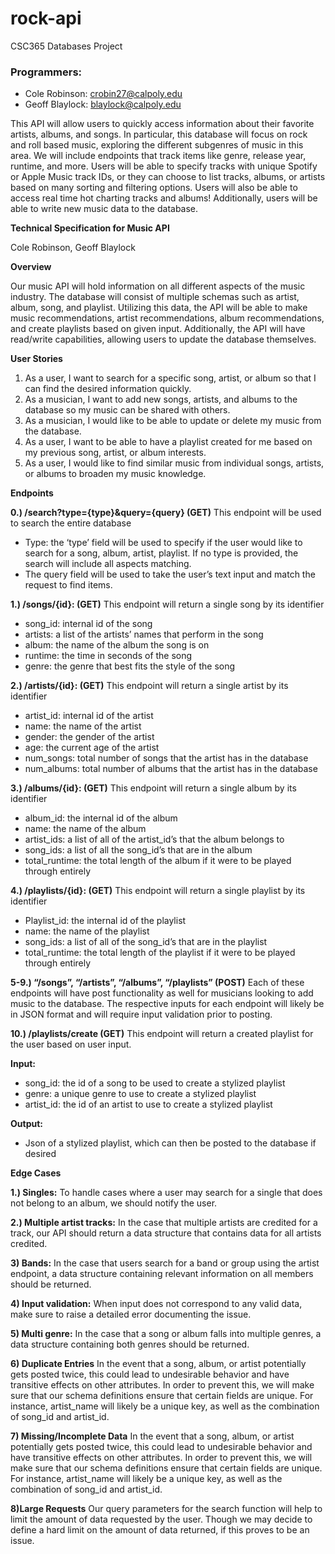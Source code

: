 # rock-api
CSC365 Databases Project

### Programmers: 
* Cole Robinson: crobin27@calpoly.edu
* Geoff Blaylock: blaylock@calpoly.edu

This API will allow users to quickly access information about their favorite artists, albums, and songs. In particular, this database will focus on rock and roll based music, exploring the different subgenres of music in this area. We will include endpoints that track items like genre, release year, runtime, and more. Users will be able to specify tracks with unique Spotify or Apple Music track IDs, or they can choose to list tracks, albums, or artists based on many sorting and filtering options. Users will also be able to access real time hot charting tracks and albums! Additionally, users will be able to write new music data to the database.


**Technical Specification for Music API**

Cole Robinson, Geoff Blaylock

**Overview**

Our music API will hold information on all different aspects of the music industry. The database will consist of multiple schemas such as artist, album, song, and playlist. Utilizing this data, the API will be able to make music recommendations, artist recommendations, album recommendations, and create playlists based on given input. Additionally, the API will have read/write capabilities, allowing users to update the database themselves. 

**User Stories**



1. As a user, I want to search for a specific song, artist, or album so that I can find the desired information quickly.
2. As a musician, I want to add new songs, artists, and albums to the database so my music can be shared with others.
3. As a musician, I would like to be able to update or delete my music from the database.
4. As a user, I want to be able to have a playlist created for me based on my previous song, artist, or album interests. 
5. As a user, I would like to find similar music from individual songs, artists, or albums to broaden my music knowledge. 

**Endpoints**

**0.) /search?type={type}&query={query}  (GET)**  This endpoint will be used to search the entire database

* Type: the ‘type’ field will be used to specify if the user would like to search for a song, album, artist, playlist. If no type is provided, the search will include all aspects matching. 
* The query field will be used to take the user’s text input and match the request to find items. 


**1.)  /songs/{id}: (GET)** This endpoint will return a single song by its identifier



* song_id: internal id of the song
* artists: a list of the artists’ names that perform in the song
* album: the name of the album the song is on
* runtime: the time in seconds of the song
* genre: the genre that best fits the style of the song

**2.) /artists/{id}: (GET)** This endpoint will return a single artist by its identifier



* artist_id: internal id of the artist
* name: the name of the artist
* gender: the gender of the artist
* age: the current age of the artist
* num_songs: total number of songs that the artist has in the database
* num_albums: total number of albums that the artist has in the database

**3.) /albums/{id}: (GET)** This endpoint will return a single album by its identifier



* album_id: the internal id of the album
* name: the name of the album
* artist_ids: a list of all of the artist_id’s that the album belongs to
* song_ids: a list of all the song_id’s that are in the album
* total_runtime: the total length of the album if it were to be played through entirely

**4.) /playlists/{id}: (GET)** This endpoint will return a single playlist by its identifier



* Playlist_id: the internal id of the playlist
* name: the name of the playlist
* song_ids: a list of all of the song_id’s that are in the playlist
* total_runtime: the total length of the playlist if it were to be played through entirely

**5-9.) “/songs”, “/artists”, “/albums”, “/playlists” (POST)** Each of these endpoints will have post functionality as well for musicians looking to add music to the database. The respective inputs for each endpoint will likely be in JSON format and will require input validation prior to posting.

**10.) /playlists/create (GET)** This endpoint will return a created playlist for the user based on user input. 

**Input:**

* song_id: the id of a song to be used to create a stylized playlist
* genre:  a unique genre to use to create a stylized playlist
* artist_id: the id of an artist to use to create a stylized playlist

**Output:**

* Json of a stylized playlist, which can then be posted to the database if desired

**Edge Cases**

**1.) Singles:** To handle cases where a user may search for a single that does not belong to an album, we should notify the user. 

**2.) Multiple artist tracks:** In the case that multiple artists are credited for a track, our API should return a data structure that contains data for all artists credited.

**3) Bands:** In the case that users search for a band or group using the artist endpoint, a data structure containing relevant information on all members should be returned.

**4) Input validation:** When input does not correspond to any valid data, make sure to raise a detailed error documenting the issue. 

**5) Multi genre:** In the case that a song or album falls into multiple genres, a data structure containing both genres should be returned. 

**6) Duplicate Entries** In the event that a song, album, or artist potentially gets posted twice, this could lead to undesirable behavior and have transitive effects on other attributes. In order to prevent this, we will make sure that our schema definitions ensure that certain fields are unique. For instance, artist_name will likely be a unique key, as well as the combination of song_id and artist_id. 

**7) Missing/Incomplete Data** In the event that a song, album, or artist potentially gets posted twice, this could lead to undesirable behavior and have transitive effects on other attributes. In order to prevent this, we will make sure that our schema definitions ensure that certain fields are unique. For instance, artist_name will likely be a unique key, as well as the combination of song_id and artist_id. 

**8)Large Requests** Our query parameters for the search function will help to limit the amount of data requested by the user. Though we may decide to define a hard limit on the amount of data returned, if this proves to be an issue. 
